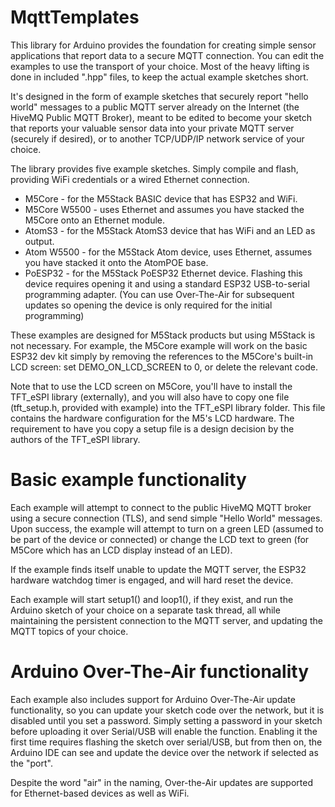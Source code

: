 # MqttTemplates

This library for Arduino provides the foundation for creating simple sensor applications that report
data to a secure MQTT connection.  You can edit the examples to use the transport of your choice.  Most of the
heavy lifting is done in included ".hpp" files, to keep the actual example sketches short.

It's designed in the form of example sketches that securely report "hello world"
messages to a public MQTT server already on the Internet (the HiveMQ Public MQTT Broker), meant
to be edited to become your sketch that reports your valuable
sensor data into your private MQTT server (securely if desired), or to another TCP/UDP/IP network service of your choice.

The library provides five example sketches.  Simply compile and flash, providing WiFi credentials
or a wired Ethernet connection.

* M5Core - for the M5Stack BASIC device that has ESP32 and WiFi.
* M5Core W5500 - uses Ethernet and assumes you have stacked the M5Core onto an Ethernet module.
* AtomS3 - for the M5Stack AtomS3 device that has WiFi and an LED as output.
* Atom W5500 - for the M5Stack Atom device, uses Ethernet, assumes you have stacked it onto the AtomPOE base.
* PoESP32 - for the M5Stack PoESP32 Ethernet device.  Flashing this device requires opening it and
  using a standard ESP32 USB-to-serial programming adapter.  (You can use Over-The-Air for subsequent updates
  so opening the device is only required for the initial programming)

These examples are designed for M5Stack products but using M5Stack is not necessary.  For example,
the M5Core example will work on the basic ESP32 dev kit simply by removing the references
to the M5Core's built-in LCD screen: set DEMO_ON_LCD_SCREEN to 0, or delete the relevant code.

Note that to use the LCD screen on M5Core, you'll have to install the TFT_eSPI library (externally),
and you will also have to copy one file (tft_setup.h, provided with example) into the TFT_eSPI library
folder.  This file contains the hardware configuration for the M5's LCD hardware.
The requirement to have you copy a setup file is a design decision by the authors of the TFT_eSPI library.

# Basic example functionality

Each example will attempt to connect to the public HiveMQ MQTT broker using a secure connection
(TLS), and send simple "Hello World" messages.  Upon success, the example will attempt to turn
on a green LED (assumed to be part of the device or connected) or change the LCD text to green
(for M5Core which has an LCD display instead of an LED).

If the example finds itself unable to update the MQTT server, the ESP32 hardware watchdog timer is
engaged, and will hard reset the device.

Each example will start setup1() and loop1(), if they exist, and run the Arduino sketch of your
choice on a separate task thread, all while maintaining the persistent connection to the MQTT
server, and updating the MQTT topics of your choice.

# Arduino Over-The-Air functionality

Each example also includes support for Arduino Over-The-Air update functionality, so you
can update your sketch code over the network, but it is disabled until you set a password.
Simply setting a password in your sketch before uploading it over Serial/USB will enable the function.
Enabling it the first time requires flashing the sketch over serial/USB, but from then
on, the Arduino IDE can see and update the device over the network if selected as the "port".

Despite the word "air" in the naming, Over-the-Air updates are supported for Ethernet-based devices as well as WiFi.
